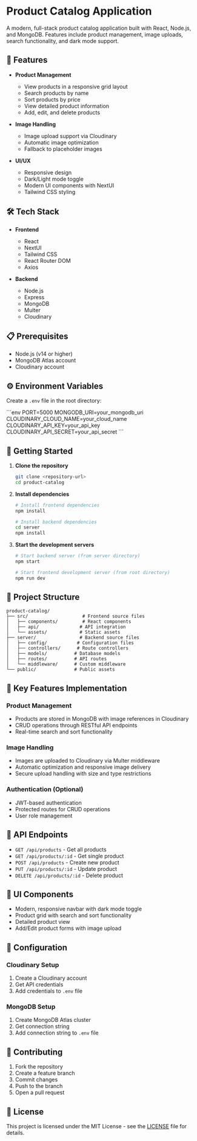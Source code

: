 # Product Catalog Application

A modern, full-stack product catalog application built with React, Node.js, and MongoDB. Features include product management, image uploads, search functionality, and dark mode support.

## 🚀 Features

- **Product Management**
  - View products in a responsive grid layout
  - Search products by name
  - Sort products by price
  - View detailed product information
  - Add, edit, and delete products

- **Image Handling**
  - Image upload support via Cloudinary
  - Automatic image optimization
  - Fallback to placeholder images

- **UI/UX**
  - Responsive design
  - Dark/Light mode toggle
  - Modern UI components with NextUI
  - Tailwind CSS styling

## 🛠️ Tech Stack

- **Frontend**
  - React
  - NextUI
  - Tailwind CSS
  - React Router DOM
  - Axios

- **Backend**
  - Node.js
  - Express
  - MongoDB
  - Multer
  - Cloudinary

## 📋 Prerequisites

- Node.js (v14 or higher)
- MongoDB Atlas account
- Cloudinary account

## ⚙️ Environment Variables

Create a `.env` file in the root directory:

\`\`\`env
PORT=5000
MONGODB_URI=your_mongodb_uri
CLOUDINARY_CLOUD_NAME=your_cloud_name
CLOUDINARY_API_KEY=your_api_key
CLOUDINARY_API_SECRET=your_api_secret
\`\`\`

## 🚀 Getting Started

1. **Clone the repository**
   ```bash
   git clone <repository-url>
   cd product-catalog
   ```

2. **Install dependencies**
   ```bash
   # Install frontend dependencies
   npm install

   # Install backend dependencies
   cd server
   npm install
   ```

3. **Start the development servers**
   ```bash
   # Start backend server (from server directory)
   npm start

   # Start frontend development server (from root directory)
   npm run dev
   ```

## 📁 Project Structure

```
product-catalog/
├── src/                    # Frontend source files
│   ├── components/         # React components
│   ├── api/               # API integration
│   └── assets/            # Static assets
├── server/                # Backend source files
│   ├── config/           # Configuration files
│   ├── controllers/      # Route controllers
│   ├── models/          # Database models
│   ├── routes/          # API routes
│   └── middleware/      # Custom middleware
└── public/              # Public assets
```

## 🔑 Key Features Implementation

### Product Management
- Products are stored in MongoDB with image references in Cloudinary
- CRUD operations through RESTful API endpoints
- Real-time search and sort functionality

### Image Handling
- Images are uploaded to Cloudinary via Multer middleware
- Automatic optimization and responsive image delivery
- Secure upload handling with size and type restrictions

### Authentication (Optional)
- JWT-based authentication
- Protected routes for CRUD operations
- User role management

## 📝 API Endpoints

- `GET /api/products` - Get all products
- `GET /api/products/:id` - Get single product
- `POST /api/products` - Create new product
- `PUT /api/products/:id` - Update product
- `DELETE /api/products/:id` - Delete product

## 🎨 UI Components

- Modern, responsive navbar with dark mode toggle
- Product grid with search and sort functionality
- Detailed product view
- Add/Edit product forms with image upload

## 🔧 Configuration

### Cloudinary Setup
1. Create a Cloudinary account
2. Get API credentials
3. Add credentials to `.env` file

### MongoDB Setup
1. Create MongoDB Atlas cluster
2. Get connection string
3. Add connection string to `.env` file

## 🤝 Contributing

1. Fork the repository
2. Create a feature branch
3. Commit changes
4. Push to the branch
5. Open a pull request

## 📄 License

This project is licensed under the MIT License - see the [LICENSE](LICENSE) file for details.